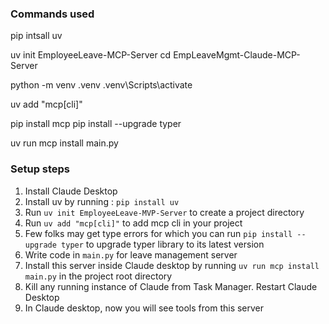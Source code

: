 ### Commands used

pip intsall uv

uv init EmployeeLeave-MCP-Server
cd EmpLeaveMgmt-Claude-MCP-Server

python -m venv .venv
.venv\Scripts\activate

uv add "mcp[cli]"

pip install mcp
pip install --upgrade typer

uv run mcp install main.py


### Setup steps

1. Install Claude Desktop
2. Install uv by running : `pip install uv`
3. Run `uv init EmployeeLeave-MVP-Server` to create a project directory
4. Run `uv add "mcp[cli]"` to add mcp cli in your project
5. Few folks may get type errors for which you can run `pip install --upgrade typer` to upgrade typer library to its latest version
6. Write code in `main.py` for leave management server
7. Install this server inside Claude desktop by running `uv run mcp install main.py` in the project root directory
8. Kill any running instance of Claude from Task Manager. Restart Claude Desktop
9. In Claude desktop, now you will see tools from this server